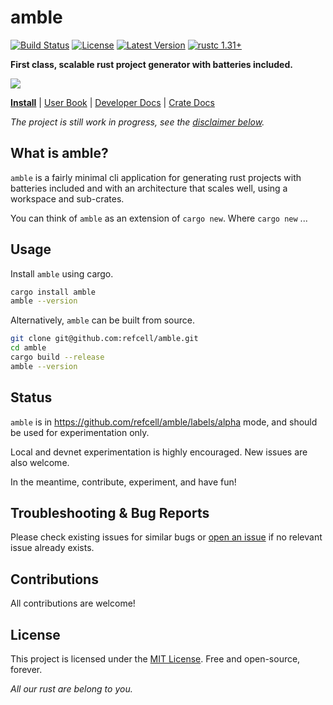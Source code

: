 # amble

[![Build Status]][actions]
[![License]][mit-license]
[![Latest Version]][crates.io]
[![rustc 1.31+]][Rust 1.31]

[Build Status]: https://img.shields.io/github/actions/workflow/status/refcell/amble/ci.yml?branch=main
[actions]: https://github.com/refcell/amble/actions?query=branch%3Amain
[Latest Version]: https://img.shields.io/crates/v/amble.svg
[crates.io]: https://crates.io/crates/amble
[rustc 1.31+]: https://img.shields.io/badge/rustc_1.31+-lightgray.svg
[Rust 1.31]: https://blog.rust-lang.org/2018/12/06/Rust-1.31-and-rust-2018.html
[License]: https://img.shields.io/badge/license-MIT-orange.svg
[mit-license]: https://github.com/refcell/amble/blob/main/LICENSE.md

**First class, scalable rust project generator with batteries included.**

![](./etc/banner.png)

**[Install](./docs/install/installation.md)**
| [User Book](https://amble.refcell.org)
| [Developer Docs](./docs/developers/developers.md)
| [Crate Docs](https://crates.io/crates/amble)

_The project is still work in progress, see the [disclaimer below](#status)._

## What is amble?

`amble` is a fairly minimal cli application for generating rust projects
with batteries included and with an architecture that scales well, using a
workspace and sub-crates.

You can think of `amble` as an extension of `cargo new`.
Where `cargo new` ...


## Usage

Install `amble` using cargo.

```sh
cargo install amble
amble --version
```

Alternatively, `amble` can be built from source.

```sh
git clone git@github.com:refcell/amble.git
cd amble
cargo build --release
amble --version
```

## Status

`amble` is in https://github.com/refcell/amble/labels/alpha mode, and should be used for
experimentation only.

Local and devnet experimentation is highly encouraged.
New issues are also welcome.

In the meantime, contribute, experiment, and have fun!

## Troubleshooting & Bug Reports

Please check existing issues for similar bugs or
[open an issue](https://github.com/refcell/amble/issues/new)
if no relevant issue already exists.

## Contributions

All contributions are welcome!

## License

This project is licensed under the [MIT License](LICENSE.md).
Free and open-source, forever.

_All our rust are belong to you._
